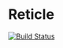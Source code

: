 # Reticle

[![Build Status](https://github.com/vegaluisjose/reticle/workflows/Build%20and%20Test/badge.svg?branch=master)](https://github.com/vegaluisjose/reticle/actions)


